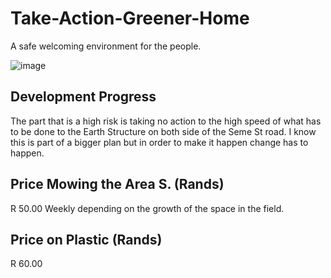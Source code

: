 # Take-Action-Greener-Home
A safe welcoming environment for the people. 

![image](https://user-images.githubusercontent.com/87011258/153180568-43bf599e-f23f-4476-a55e-5ca47cf36b0f.png)


## Development Progress 
The part that is a high risk is taking no action to the high speed of what has to be done to the Earth Structure on both side of the 
Seme St road. I know this is part of a bigger plan but in order to make it happen change has to happen. 


## Price Mowing the Area S. (Rands)
R 50.00 Weekly depending on the growth of the space in the field. 

## Price on Plastic  (Rands)
R 60.00 

## 
